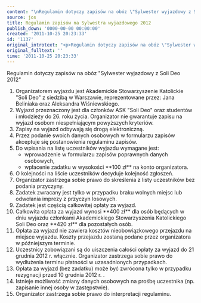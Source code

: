```yaml
---
content: "\nRegulamin dotyczy zapisów na obóz \"Sylwester wyjazdowy z Soli Deo 2012\"\n\r\n<ol>\r\n<li>Organizatorem wyjazdu jest Akademickie Stowarzyszenie Katolickie \"Soli Deo\" z siedzibą w Warszawie, reprezentowane przez: Jana Beliniaka oraz Aleksandra Wiśniewskiego.</li>\r\n<li>Wyjazd przeznaczony jest dla członków ASK \"Soli Deo\" oraz studentów i młodzieży do 26. roku życia. Organizator nie gwarantuje zapisu na wyjazd osobom niespełniającym powyższych kryteriów.</li>\r\n<li>Zapisy na wyjazd odbywają się drogą elektroniczną. </li>\r\n<li>Przez podanie swoich danych osobowych w formularzu zapisów akceptuje się postanowienia regulaminu zapisów.</li>\r\n<li>Do wpisania na listę uczestników wyjazdu wymagane jest:       \r\n<ul>\r\n<li>wprowadzenie w formularzu zapisów poprawnych danych osobowych,</li>\r\n<li>wpłacenie zadatku w wysokości **100 zł** na konto organizatora.</li>\r\n</ul>\r\n</li>\r\n<li>O kolejności na liście uczestników decyduje kolejność zgłoszeń.</li>\r\n<li>Organizator zastrzega sobie prawo do skreślenia z listy uczestników bez podania przyczyny.</li>\r\n<li>Zadatek zwracany jest tylko w przypadku braku wolnych miejsc lub odwołania imprezy z przyczyn losowych.</li>\r\n<li>Zadatek&nbsp;jest częścią całkowitej opłaty za wyjazd.</li>\r\n<li>Całkowita opłata za wyjazd wynosi **400 zł** dla osób będących w dniu wyjazdu członkami Akademickiego Stowarzyszenia Katolickiego Soli Deo oraz **420 zł** dla pozostałych osób.</li>\r\n<li>Opłata za wyjazd nie zawiera kosztów nieobowiązkowego przejazdu na miejsce wyjazdu. Koszty przejazdu zostaną podane przez organizatora w późniejszym terminie.</li>\r\n<li>Uczestnicy zobowiązani są do uiszczenia całości opłaty za wyjazd do 21 grudnia 2012 r. włącznie. Organizator zastrzega sobie prawo do wydłużenia terminu płatności w uzasadnionych przypadkach.</li>\r\n<li>Opłata za wyjazd (bez zadatku) może być zwrócona tylko w przypadku rezygnacji przed 10 grudnia 2012 r. .</li>\r\n<li>Istnieje możliwość zmiany danych osobowych na prośbę uczestnika (np. zapisanie innej osoby w zastępstwie).</li>\r\n<li>Organizator zastrzega sobie prawo do interpretacji regulaminu.</li>\r\n</ol>\r\n\n\_\n"
source: jos
title: Regulamin zapisów na Sylwestra wyjazdowego 2012
publish_down: '0000-00-00 00:00:00'
created: '2011-10-25 20:23:33'
id: '1137'
original_introtext: "<p>Regulamin dotyczy zapisów na obóz \"Sylwester wyjazdowy z Soli Deo 2012\"</p>\r\n<ol>\r\n<li>Organizatorem wyjazdu jest Akademickie Stowarzyszenie Katolickie \"Soli Deo\" z siedzibą w Warszawie, reprezentowane przez: Jana Beliniaka oraz Aleksandra Wiśniewskiego.</li>\r\n<li>Wyjazd przeznaczony jest dla członków ASK \"Soli Deo\" oraz studentów i młodzieży do 26. roku życia. Organizator nie gwarantuje zapisu na wyjazd osobom niespełniającym powyższych kryteriów.</li>\r\n<li>Zapisy na wyjazd odbywają się drogą elektroniczną. </li>\r\n<li>Przez podanie swoich danych osobowych w formularzu zapisów akceptuje się postanowienia regulaminu zapisów.</li>\r\n<li>Do wpisania na listę uczestników wyjazdu wymagane jest:       \r\n<ul>\r\n<li>wprowadzenie w formularzu zapisów poprawnych danych osobowych,</li>\r\n<li>wpłacenie zadatku w wysokości <strong>100 zł</strong> na konto organizatora.</li>\r\n</ul>\r\n</li>\r\n<li>O kolejności na liście uczestników decyduje kolejność zgłoszeń.</li>\r\n<li>Organizator zastrzega sobie prawo do skreślenia z listy uczestników bez podania przyczyny.</li>\r\n<li>Zadatek zwracany jest <span style=\"text-decoration: underline;\">tylko</span> w przypadku braku wolnych miejsc lub odwołania imprezy z przyczyn losowych.</li>\r\n<li>Zadatek&nbsp;<span style=\"text-decoration: underline;\">jest częścią</span> całkowitej opłaty za wyjazd.</li>\r\n<li>Całkowita opłata za wyjazd wynosi <strong>400 zł</strong> dla osób będących w dniu wyjazdu członkami Akademickiego Stowarzyszenia Katolickiego Soli Deo oraz <strong>420 zł</strong> dla pozostałych osób.</li>\r\n<li>Opłata za wyjazd nie zawiera kosztów nieobowiązkowego przejazdu na miejsce wyjazdu. Koszty przejazdu zostaną podane przez organizatora w późniejszym terminie.</li>\r\n<li>Uczestnicy zobowiązani są do <span style=\"text-decoration: underline;\">uiszczenia całości opłaty za wyjazd do 21 grudnia 2012 r</span>. włącznie. Organizator zastrzega sobie prawo do wydłużenia terminu płatności <span style=\"text-decoration: underline;\">w uzasadnionych przypadkach</span>.</li>\r\n<li>Opłata za wyjazd (bez zadatku) może być zwrócona <span style=\"text-decoration: underline;\">tylko</span> w przypadku rezygnacji przed 10 grudnia 2012 r. .</li>\r\n<li>Istnieje możliwość zmiany danych osobowych na prośbę uczestnika (np. zapisanie innej osoby w zastępstwie).</li>\r\n<li>Organizator zastrzega sobie prawo do interpretacji regulaminu.</li>\r\n</ol>\r\n<p>\_</p>"
original_fulltext: ''
time: '2011-10-25 20:23:33'
---
```

Regulamin dotyczy zapisów na obóz "Sylwester wyjazdowy z Soli Deo 2012"

<ol>
<li>Organizatorem wyjazdu jest Akademickie Stowarzyszenie Katolickie "Soli Deo" z siedzibą w Warszawie, reprezentowane przez: Jana Beliniaka oraz Aleksandra Wiśniewskiego.</li>
<li>Wyjazd przeznaczony jest dla członków ASK "Soli Deo" oraz studentów i młodzieży do 26. roku życia. Organizator nie gwarantuje zapisu na wyjazd osobom niespełniającym powyższych kryteriów.</li>
<li>Zapisy na wyjazd odbywają się drogą elektroniczną. </li>
<li>Przez podanie swoich danych osobowych w formularzu zapisów akceptuje się postanowienia regulaminu zapisów.</li>
<li>Do wpisania na listę uczestników wyjazdu wymagane jest:       
<ul>
<li>wprowadzenie w formularzu zapisów poprawnych danych osobowych,</li>
<li>wpłacenie zadatku w wysokości **100 zł** na konto organizatora.</li>
</ul>
</li>
<li>O kolejności na liście uczestników decyduje kolejność zgłoszeń.</li>
<li>Organizator zastrzega sobie prawo do skreślenia z listy uczestników bez podania przyczyny.</li>
<li>Zadatek zwracany jest tylko w przypadku braku wolnych miejsc lub odwołania imprezy z przyczyn losowych.</li>
<li>Zadatek&nbsp;jest częścią całkowitej opłaty za wyjazd.</li>
<li>Całkowita opłata za wyjazd wynosi **400 zł** dla osób będących w dniu wyjazdu członkami Akademickiego Stowarzyszenia Katolickiego Soli Deo oraz **420 zł** dla pozostałych osób.</li>
<li>Opłata za wyjazd nie zawiera kosztów nieobowiązkowego przejazdu na miejsce wyjazdu. Koszty przejazdu zostaną podane przez organizatora w późniejszym terminie.</li>
<li>Uczestnicy zobowiązani są do uiszczenia całości opłaty za wyjazd do 21 grudnia 2012 r. włącznie. Organizator zastrzega sobie prawo do wydłużenia terminu płatności w uzasadnionych przypadkach.</li>
<li>Opłata za wyjazd (bez zadatku) może być zwrócona tylko w przypadku rezygnacji przed 10 grudnia 2012 r. .</li>
<li>Istnieje możliwość zmiany danych osobowych na prośbę uczestnika (np. zapisanie innej osoby w zastępstwie).</li>
<li>Organizator zastrzega sobie prawo do interpretacji regulaminu.</li>
</ol>

 


<!--{{json:{"created_date":"2011-10-25 20:23:33","publish_down":"0000-00-00 00:00:00","id":"1137"}}}-->